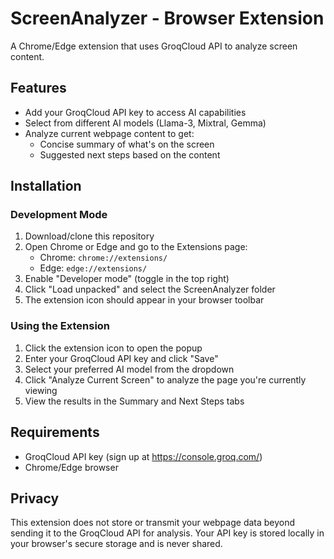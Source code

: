 # ScreenAnalyzer - Browser Extension

A Chrome/Edge extension that uses GroqCloud API to analyze screen content.

## Features

- Add your GroqCloud API key to access AI capabilities
- Select from different AI models (Llama-3, Mixtral, Gemma)
- Analyze current webpage content to get:
  - Concise summary of what's on the screen
  - Suggested next steps based on the content

## Installation

### Development Mode

1. Download/clone this repository
2. Open Chrome or Edge and go to the Extensions page:
   - Chrome: `chrome://extensions/`
   - Edge: `edge://extensions/`
3. Enable "Developer mode" (toggle in the top right)
4. Click "Load unpacked" and select the ScreenAnalyzer folder
5. The extension icon should appear in your browser toolbar

### Using the Extension

1. Click the extension icon to open the popup
2. Enter your GroqCloud API key and click "Save"
3. Select your preferred AI model from the dropdown
4. Click "Analyze Current Screen" to analyze the page you're currently viewing
5. View the results in the Summary and Next Steps tabs

## Requirements

- GroqCloud API key (sign up at https://console.groq.com/)
- Chrome/Edge browser

## Privacy

This extension does not store or transmit your webpage data beyond sending it to the GroqCloud API for analysis. Your API key is stored locally in your browser's secure storage and is never shared.